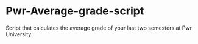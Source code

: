 # Pwr-Average-grade-script

Script that calculates the average grade of your last two semesters at Pwr University.
